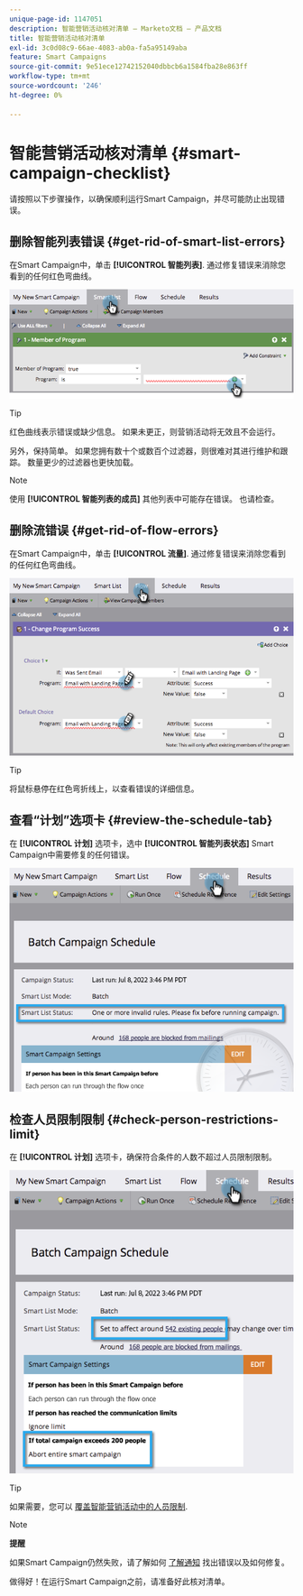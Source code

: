 ```yaml
---
unique-page-id: 1147051
description: 智能营销活动核对清单 — Marketo文档 — 产品文档
title: 智能营销活动核对清单
exl-id: 3c0d08c9-66ae-4083-ab0a-fa5a95149aba
feature: Smart Campaigns
source-git-commit: 9e51ece12742152040dbbcb6a1584fba28e863ff
workflow-type: tm+mt
source-wordcount: '246'
ht-degree: 0%

---
```


# 智能营销活动核对清单 {#smart-campaign-checklist}

请按照以下步骤操作，以确保顺利运行Smart Campaign，并尽可能防止出现错误。

## 删除智能列表错误 {#get-rid-of-smart-list-errors}

在Smart Campaign中，单击 **[!UICONTROL 智能列表]**. 通过修复错误来消除您看到的任何红色弯曲线。

![](assets/smart-campaign-checklist-1.png)

>[!TIP]
>
>红色曲线表示错误或缺少信息。 如果未更正，则营销活动将无效且不会运行。
>
>另外，保持简单。 如果您拥有数十个或数百个过滤器，则很难对其进行维护和跟踪。 数量更少的过滤器也更快加载。

>[!NOTE]
>
>使用 **[!UICONTROL 智能列表的成员]** 其他列表中可能存在错误。 也请检查。

## 删除流错误 {#get-rid-of-flow-errors}

在Smart Campaign中，单击 **[!UICONTROL 流量]**. 通过修复错误来消除您看到的任何红色弯曲线。

![](assets/smart-campaign-checklist-2.png)

>[!TIP]
>
>将鼠标悬停在红色弯折线上，以查看错误的详细信息。

## 查看“计划”选项卡 {#review-the-schedule-tab}

在 **[!UICONTROL 计划]** 选项卡，选中 **[!UICONTROL 智能列表状态]** Smart Campaign中需要修复的任何错误。

![](assets/smart-campaign-checklist-3.png)

## 检查人员限制限制 {#check-person-restrictions-limit}

在 **[!UICONTROL 计划]** 选项卡，确保符合条件的人数不超过人员限制限制。

![](assets/smart-campaign-checklist-4.png)

>[!TIP]
>
>如果需要，您可以 [覆盖智能营销活动中的人员限制](/help/marketo/product-docs/core-marketo-concepts/smart-campaigns/using-smart-campaigns/override-person-restrictions-in-a-smart-campaign.md).

>[!NOTE]
>
>**提醒**
>
>如果Smart Campaign仍然失败，请了解如何 [了解通知](/help/marketo/product-docs/core-marketo-concepts/miscellaneous/understanding-notifications.md) 找出错误以及如何修复。

做得好！在运行Smart Campaign之前，请准备好此核对清单。
